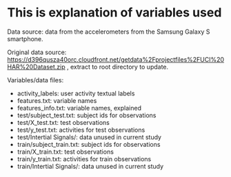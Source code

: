 # This is explanation of variables used

Data source: data from the accelerometers from the Samsung Galaxy S smartphone.

Original data source: https://d396qusza40orc.cloudfront.net/getdata%2Fprojectfiles%2FUCI%20HAR%20Dataset.zip , extract to root directory to update.

Variables/data files:

* activity_labels: user activity textual labels
* features.txt: variable names
* features_info.txt: variable names, explained
* test/subject_test.txt: subject ids for observations
* test/X_test.txt: test observations
* test/y_test.txt: activities for test observations
* test/Intertial Signals/: data unused in current study
* train/subject_train.txt: subject ids for observations
* train/X_train.txt: test observations
* train/y_train.txt: activities for train observations
* train/Intertial Signals/: data unused in current study
